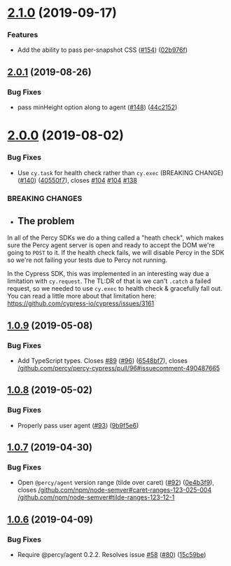 # [2.1.0](https://github.com/percy/percy-cypress/compare/v2.0.1...v2.1.0) (2019-09-17)


### Features

* Add the ability to pass per-snapshot CSS ([#154](https://github.com/percy/percy-cypress/issues/154)) ([02b976f](https://github.com/percy/percy-cypress/commit/02b976f))

## [2.0.1](https://github.com/percy/percy-cypress/compare/v2.0.0...v2.0.1) (2019-08-26)


### Bug Fixes

* pass minHeight option along to agent ([#148](https://github.com/percy/percy-cypress/issues/148)) ([44c2152](https://github.com/percy/percy-cypress/commit/44c2152))

# [2.0.0](https://github.com/percy/percy-cypress/compare/v1.0.9...v2.0.0) (2019-08-02)


### Bug Fixes

* Use `cy.task` for health check rather than `cy.exec` (BREAKING CHANGE) ([#140](https://github.com/percy/percy-cypress/issues/140)) ([40550f7](https://github.com/percy/percy-cypress/commit/40550f7)), closes [#104](https://github.com/percy/percy-cypress/issues/104) [#104](https://github.com/percy/percy-cypress/issues/104) [#138](https://github.com/percy/percy-cypress/issues/138)


### BREAKING CHANGES

* ## The problem

In all of the Percy SDKs we do a thing called a "heath check", which makes sure the Percy agent server is open and ready to accept the DOM we're going to `POST` to it. If the health check fails, we will disable Percy in the SDK so we're not failing your tests due to Percy not running. 

In the Cypress SDK, this was implemented in an interesting way due a limitation with `cy.request`.  The TL:DR of that is we can't `.catch` a failed request, so we needed to use `cy.exec` to health check & gracefully fall out. You can read a little more about that limitation here: https://github.com/cypress-io/cypress/issues/3161

## [1.0.9](https://github.com/percy/percy-cypress/compare/v1.0.8...v1.0.9) (2019-05-08)


### Bug Fixes

* Add TypeScript types. Closes [#89](https://github.com/percy/percy-cypress/issues/89) ([#96](https://github.com/percy/percy-cypress/issues/96)) ([6548bf7](https://github.com/percy/percy-cypress/commit/6548bf7)), closes [/github.com/percy/percy-cypress/pull/96#issuecomment-490487665](https://github.com//github.com/percy/percy-cypress/pull/96/issues/issuecomment-490487665)

## [1.0.8](https://github.com/percy/percy-cypress/compare/v1.0.7...v1.0.8) (2019-05-02)


### Bug Fixes

* Properly pass user agent ([#93](https://github.com/percy/percy-cypress/issues/93)) ([9b9f5e6](https://github.com/percy/percy-cypress/commit/9b9f5e6))

## [1.0.7](https://github.com/percy/percy-cypress/compare/v1.0.6...v1.0.7) (2019-04-30)


### Bug Fixes

* Open `@percy/agent` version range (tilde over caret) ([#92](https://github.com/percy/percy-cypress/issues/92)) ([0e4b3f9](https://github.com/percy/percy-cypress/commit/0e4b3f9)), closes [/github.com/npm/node-semver#caret-ranges-123-025-004](https://github.com//github.com/npm/node-semver/issues/caret-ranges-123-025-004) [/github.com/npm/node-semver#tilde-ranges-123-12-1](https://github.com//github.com/npm/node-semver/issues/tilde-ranges-123-12-1)

## [1.0.6](https://github.com/percy/percy-cypress/compare/v1.0.5...v1.0.6) (2019-04-09)


### Bug Fixes

* Require @percy/agent 0.2.2. Resolves issue [#58](https://github.com/percy/percy-cypress/issues/58) ([#80](https://github.com/percy/percy-cypress/issues/80)) ([15c59be](https://github.com/percy/percy-cypress/commit/15c59be))
